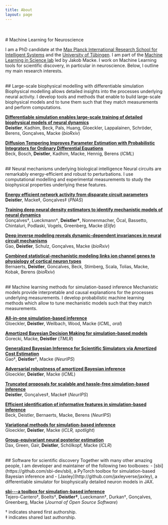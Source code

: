 ```yaml
---
title: About
layout: page
---
```

<!-- ![Profile Image]({{ site.url }}/{{ site.picture_elife }}) -->
<br>
<br>
# Machine Learning for Neuroscience

I am a PhD candidate at the [Max Planck International Research School for Intelligent Systems](https://imprs.is.mpg.de) and the [University of Tübingen](https://uni-tuebingen.de/en/). I am part of the [Machine Learning in Science lab](https://www.mackelab.org) led by Jakob Macke. I work on Machine Learning tools for scientific discovery, in particular in neuroscience. Below, I outline my main research interests.

<br>
## Large-scale biophysical modelling with differentiable simulation
Biophysical modelling allows detailed insights into the processes underlying neural activity. I develop tools and methods that enable to build large-scale biophysical models and to tune them such that they match measurements and perform computations.

[**Differentiable simulation enables large-scale training of detailed biophysical models of neural dynamics**](https://www.biorxiv.org/content/10.1101/2024.08.21.608979v1)\
**Deistler**, Kadhim, Beck, Pals, Huang, Gloeckler, Lappalainen, Schröder, Berens, Gonçalves, Macke (_bioRxiv_)

[**Diffusion Tempering Improves Parameter Estimation with Probabilistic Integrators for Ordinary Differential Equations**](https://arxiv.org/abs/2402.12231)\
Beck, Bosch, **Deistler**, Kadhim, Macke, Hennig, Berens (_ICML_)

<br>
## Neural mechanisms underlying biological intelligence
Neural circuits are remarkably energy-efficient and robust to perturbations. I use computational modelling and experimental measurements to study the biophysical properties underlying these features.

[**Energy efficient network activity from disparate circuit parameters**](https://www.pnas.org/doi/abs/10.1073/pnas.2207632119)\
**Deistler**, Macke‡, Gonçalves‡ (_PNAS_)

[**Training deep neural density estimators to identify mechanistic models of neural dynamics**](https://elifesciences.org/articles/56261)\
Gonçalves†, Lueckmann†, **Deistler†**, Nonnenmacher, Öcal, Bassetto, Chintaluri, Podlaski, Vogels, Greenberg, Macke (_Elife_)

[**Deep inverse modeling reveals dynamic-dependent invariances in neural circuit mechanisms**](https://www.biorxiv.org/content/10.1101/2024.08.21.608969v2.abstract)\
Gao, **Deistler**, Schulz, Gonçalves, Macke (_bioRxiv_)

[**Combined statistical-mechanistic modeling links ion channel genes to physiology of cortical neuron types**](https://www.biorxiv.org/content/10.1101/2023.03.02.530774v1.abstract)\
Bernaerts, **Deistler**, Goncalves, Beck, Stimberg, Scala, Tolias, Macke, Kobak, Berens (_bioRxiv_)

<br>
## Machine learning methods for simulation-based inference
Mechanistic models provide interpretable and causal explanations for the processes underlying measurements. I develop probabilistic machine learning methods which allow to tune mechanistic models such that they match measurements.

[**All-in-one simulation-based inference**](https://arxiv.org/abs/2404.09636)\
Gloeckler, **Deistler**, Weilbach, Wood, Macke (_ICML, oral_)

[**Amortized Bayesian Decision Making for simulation-based models**](https://openreview.net/forum?id=BQE4MTAfCE)\
Gorecki, Macke, **Deistler** (_TMLR_)

[**Generalized Bayesian Inference for Scientific Simulators via Amortized Cost Estimation**](https://proceedings.neurips.cc/paper_files/paper/2023/hash/fdd565f63f49776bef620e0ce368a492-Abstract-Conference.html)\
Gao†, **Deistler**†, Macke (_NeurIPS_)

[**Adversarial robustness of amortized Bayesian inference**](https://proceedings.mlr.press/v202/gloeckler23a.html)\
Gloeckler, **Deistler**, Macke (_ICML_)

[**Truncated proposals for scalable and hassle-free simulation-based inference**](https://proceedings.neurips.cc/paper_files/paper/2022/hash/9278abf072b58caf21d48dd670b4c721-Abstract-Conference.html)\
**Deistler**, Gonçalves‡, Macke‡ (_NeurIPS_)

[**Efficient identification of informative features in simulation-based inference**](https://proceedings.neurips.cc/paper_files/paper/2022/hash/7a7f6cc5dc2a84fb4edf0feb8e5cfd50-Abstract-Conference.html)\
Beck, Deistler, Bernaerts, Macke, Berens (_NeurIPS_)

[**Variational methods for simulation-based inference**](https://openreview.net/forum?id=kZ0UYdhqkNY)\
Gloeckler, **Deistler**, Macke (_ICLR, spotlight_)

[**Group-equivariant neural posterior estimation**](https://arxiv.org/abs/2111.13139)\
Dax, Green, Gair, **Deistler**, Schölkopf, Macke (_ICLR_)

<br>
## Software for scientific discovery
Together with many other amazing people, I am developer and maintainer of the following two toolboxes:  
- [sbi](https://github.com/sbi-dev/sbi), a PyTorch toolbox for simulation-based Bayesian inference and  
- [Jaxley](http://github.com/jaxleyverse/jaxley), a differentiable simulator for biophysically detailed neuron models in JAX.  

[**sbi---a toolbox for simulation-based inference**](https://joss.theoj.org/papers/10.21105/joss.02505)\
Tejero-Cantero†, Boelts†, **Deistler†**, Lueckmann†, Durkan†, Gonçalves, Greenberg, Macke (_Journal of Open Source Software_)

† indicates shared first authorship.\
‡ indicates shared last authorship.
